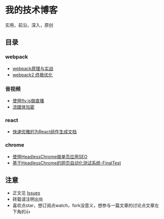 # 我的技术博客
实用，前沿，深入，原创


## 目录
### webpack
- [webpack原理与实战](https://github.com/gwuhaolin/blog/issues/4)
- [webpack2 终极优化](https://github.com/gwuhaolin/blog/issues/2)

### 音视频
- [使用flv.js做直播](https://github.com/gwuhaolin/blog/issues/3)
- [流媒体加密](https://github.com/gwuhaolin/blog/issues/10)

### react
- [快速优雅的为React组件生成文档](https://github.com/gwuhaolin/blog/issues/1)

### chrome
- [使用HeadlessChrome做单页应用SEO](https://github.com/gwuhaolin/blog/issues/8)
- [基于HeadlessChrome的网页自动化测试系统-FinalTest](https://github.com/gwuhaolin/blog/issues/7)


## 注意
- 正文见 [Issues](https://github.com/gwuhaolin/blog/issues)
- 转载请注明出处
- 喜欢点star，想订阅点watch，fork没意义，想参与一篇文章的讨论点文章左下角的👍
